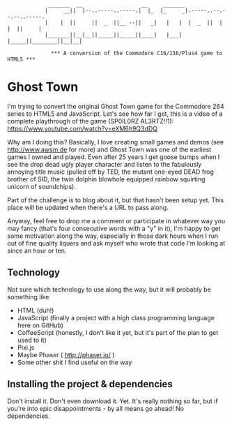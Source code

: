 

```
			 _______  __                   __     _______                         
			|     __||  |--..-----..-----.|  |_  |_     _|.-----..--.--.--..-----.
			|    |  ||     ||  _  ||__ --||   _|   |   |  |  _  ||  |  |  ||     |
			|_______||__|__||_____||_____||____|   |___|  |_____||________||__|__|

			  *** A conversion of the Commodore C16/116/Plus4 game to HTML5 ***

```

# Ghost Town

I'm trying to convert the original Ghost Town game for the Commodore 264 series to HTML5 and JavaScript. Let's see how far I get, this is a video of a complete playthrough of the game (SP0IL0RZ AL3RTZ!!1): https://www.youtube.com/watch?v=eXM6h9Q3dDQ

Why am I doing this? Basically, I love creating small games and demos (see http://www.awsm.de for more) and Ghost Town was one of the earliest games I owned and played. Even after 25 years I get goose bumps when I see the drop dead ugly player character and listen to the fabulously annoying title music (pulled off by TED, the mutant one-eyed DEAD frog brother of SID, the twin dolphin blowhole equipped rainbow squirting unicorn of soundchips).

Part of the challenge is to blog about it, but that hasn't been setup yet. This place will be updated when there's a URL to pass along.

Anyway, feel free to drop me a comment or participate in whatever way you may fancy (that's four consecutive words with a "y" in it), I'm happy to get some motivation along the way, especially in those dark hours when I run out of fine quality liquers and ask myself who wrote that code I'm looking at since an hour or ten.


## Technology

Not sure which technology to use along the way, but it will probably be something like

* HTML (duh!)
* JavaScript (finally a project with a high class programming language here on GitHub)
* CoffeeScript (honestly, I don't like it yet, but it's part of the plan to get used to it)
* Pixi.js
* Maybe Phaser ( http://phaser.io/ )
* Some other shit I find useful on the way


## Installing the project & dependencies

Don't install it. Don't even download it. Yet.
It's really nothing so far, but if you're into epic disappointments - by all means go ahead!
No dependencies.
